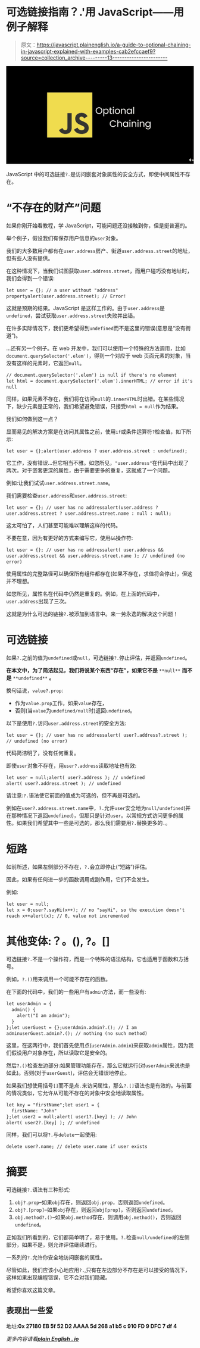 # 可选链接指南？.'用 JavaScript——用例子解释

> 原文：<https://javascript.plainenglish.io/a-guide-to-optional-chaining-in-javascript-explained-with-examples-cab2efccaef9?source=collection_archive---------13----------------------->

![](img/f94f1152be24a0ff6523692f400d7d72.png)

JavaScript 中的可选链接`?.`是访问嵌套对象属性的安全方式，即使中间属性不存在。

# “不存在的财产”问题

如果你刚开始看教程，学 JavaScript，可能问题还没接触到你，但是挺普遍的。

举个例子，假设我们有保存用户信息的`user`对象。

我们的大多数用户都有在`user.address`房产、街道`user.address.street`的地址，但有些人没有提供。

在这种情况下，当我们试图获取`user.address.street`，而用户碰巧没有地址时，我们会得到一个错误:

```
let user = {}; // a user without "address" propertyalert(user.address.street); // Error!
```

这就是预期的结果。JavaScript 是这样工作的。由于`user.address`是`undefined`，尝试获取`user.address.street`失败并出错。

在许多实际情况下，我们更希望得到`undefined`而不是这里的错误(意思是“没有街道”)。

…还有另一个例子。在 web 开发中，我们可以使用一个特殊的方法调用，比如`document.querySelector('.elem')`，得到一个对应于 web 页面元素的对象，当没有这样的元素时，它返回`null`。

```
// document.querySelector('.elem') is null if there's no element
let html = document.querySelector('.elem').innerHTML; // error if it's null
```

同样，如果元素不存在，我们将在访问`null`的`.innerHTML`时出错。在某些情况下，缺少元素是正常的，我们希望避免错误，只接受`html = null`作为结果。

我们如何做到这一点？

显而易见的解决方案是在访问其属性之前，使用`if`或条件运算符`?`检查值，如下所示:

```
let user = {};alert(user.address ? user.address.street : undefined);
```

它工作，没有错误…但它相当不雅。如您所见，`"user.address"`在代码中出现了两次。对于嵌套更深的属性，由于需要更多的重复，这就成了一个问题。

例如:让我们试试`user.address.street.name`。

我们需要检查`user.address`和`user.address.street`:

```
let user = {}; // user has no addressalert(user.address ? user.address.street ? user.address.street.name : null : null);
```

这太可怕了，人们甚至可能难以理解这样的代码。

不要在意，因为有更好的方式来编写它，使用`&&`操作符:

```
let user = {}; // user has no addressalert( user.address && user.address.street && user.address.street.name ); // undefined (no error)
```

使用属性的完整路径可以确保所有组件都存在(如果不存在，求值将会停止)，但这并不理想。

如您所见，属性名在代码中仍然是重复的。例如，在上面的代码中，`user.address`出现了三次。

这就是为什么可选的链接`?.`被添加到语言中。来一劳永逸的解决这个问题！

# 可选链接

如果`?.`之前的值为`undefined`或`null`，可选链接`?.`停止评估，并返回`undefined`。

**在本文中，为了简洁起见，我们将说某个东西“存在”，如果它不是** `**null**` **而不是** `**undefined**` **。**

换句话说，`value?.prop`:

*   作为`value.prop`工作，如果`value`存在，
*   否则(当`value`为`undefined/null`时)返回`undefined`。

以下是使用`?.`访问`user.address.street`的安全方法:

```
let user = {}; // user has no addressalert( user?.address?.street ); // undefined (no error)
```

代码简洁明了，没有任何重复。

即使`user`对象不存在，用`user?.address`读取地址也有效:

```
let user = null;alert( user?.address ); // undefined
alert( user?.address.street ); // undefined
```

请注意:`?.`语法使它前面的值成为可选的，但不再是可选的。

例如在`user?.address.street.name`中，`?.`允许`user`安全地为`null/undefined`(并在那种情况下返回`undefined`)，但那只是针对`user`。以常规方式访问更多的属性。如果我们希望其中一些是可选的，那么我们需要用`?.`替换更多的`.`。

# 短路

如前所述，如果左侧部分不存在，`?.`会立即停止(“短路”)评估。

因此，如果有任何进一步的函数调用或副作用，它们不会发生。

例如:

```
let user = null;
let x = 0;user?.sayHi(x++); // no "sayHi", so the execution doesn't reach x++alert(x); // 0, value not incremented
```

# 其他变体:？。(), ?。[]

可选链接`?.`不是一个操作符，而是一个特殊的语法结构，它也适用于函数和方括号。

例如，`?.()`用来调用一个可能不存在的函数。

在下面的代码中，我们的一些用户有`admin`方法，而一些没有:

```
let userAdmin = {
  admin() {
    alert("I am admin");
  }
};let userGuest = {};userAdmin.admin?.(); // I am adminuserGuest.admin?.(); // nothing (no such method)
```

这里，在这两行中，我们首先使用点(`userAdmin.admin`)来获取`admin`属性，因为我们假设用户对象存在，所以读取它是安全的。

然后`?.()`检查左边部分:如果管理功能存在，那么它就运行(对`userAdmin`来说也是如此)。否则(对于`userGuest`)，评估会无错误地停止。

如果我们想使用括号`[]`而不是点`.`来访问属性，那么`?.[]`语法也是有效的。与前面的情况类似，它允许从可能不存在的对象中安全地读取属性。

```
let key = "firstName";let user1 = {
  firstName: "John"
};let user2 = null;alert( user1?.[key] ); // John
alert( user2?.[key] ); // undefined
```

同样，我们可以将`?.`与`delete`一起使用:

```
delete user?.name; // delete user.name if user exists
```

# 摘要

可选链接`?.`语法有三种形式:

1.  `obj?.prop`–如果`obj`存在，则返回`obj.prop`，否则返回`undefined`。
2.  `obj?.[prop]`–如果`obj`存在，则返回`obj[prop]`，否则返回`undefined`。
3.  `obj.method?.()`–如果`obj.method`存在，则调用`obj.method()`，否则返回`undefined`。

正如我们所看到的，它们都简单明了，易于使用。`?.`检查`null/undefined`的左侧部分，如果不是，则允许评估继续进行。

一系列的`?.`允许你安全地访问嵌套的属性。

尽管如此，我们应该小心地应用`?.`,只有在左边部分不存在是可以接受的情况下，这样如果出现编程错误，它不会对我们隐藏。

希望你喜欢这篇文章。

## 表现出一些爱

地址:**0x 27180 EB 5f 52 D2 AAAA 5d 268 a1 b5 c 910 FD 9 DFC 7 df 4**

*更多内容请看*[***plain English . io***](http://plainenglish.io/)